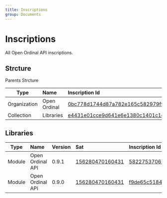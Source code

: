 ```yaml
---
title: Inscriptions
group: Documents
---
```


# Inscriptions
All Open Ordinal API inscriptions.

## Strcture
Parents Strcture

| Type         | Name         | Inscription Id                                                                                                                                                            |
| ------------ | :----------- | :------------------------------------------------------------------------------------------------------------------------------------------------------------------------ |
| Organization | Open Ordinal | [0bc778d1744d87a782e165c582979f9c64e15a90cc8e77db25b16f4a740b41d4i0](https://ordinals.com/inscription/0bc778d1744d87a782e165c582979f9c64e15a90cc8e77db25b16f4a740b41d4i0) |
| Collection   | Libraries    | [e4431e01cce9d641e6e1380c1401c1cf0aeb242b5c5f5383aa17c813a7347df3i0](https://ordinals.com/inscription/e4431e01cce9d641e6e1380c1401c1cf0aeb242b5c5f5383aa17c813a7347df3i0) |

## Libraries

| Type   | Name             | Version | Sat                                                         | Inscription Id                                                                                                                                                            |
| ------ | :--------------- | :------ | :---------------------------------------------------------- | :------------------------------------------------------------------------------------------------------------------------------------------------------------------------ |
| Module | Open Ordinal API | 0.9.1   | [156280470160431](https://ordinals.com/sat/156280470160431) | [5822753706244b473956befee6e1189a9f60e000eb088e62bb26db50bfc90883i0](https://ordinals.com/inscription/5822753706244b473956befee6e1189a9f60e000eb088e62bb26db50bfc90883i0) |
| Module | Open Ordinal API | 0.9.0   | [156280470160431](https://ordinals.com/sat/156280470160431) | [f9de65c51843738497a07cf3dab5fb13b83c4b135b577ea8c384535c33bae1bci0](https://ordinals.com/inscription/f9de65c51843738497a07cf3dab5fb13b83c4b135b577ea8c384535c33bae1bci0) |
